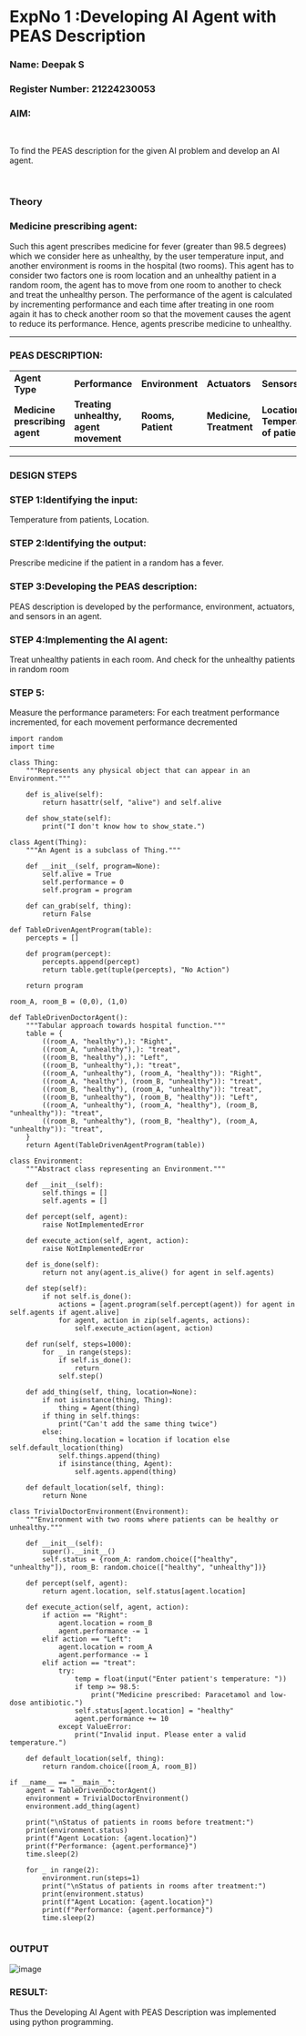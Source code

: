 <h1>ExpNo 1 :Developing AI Agent with PEAS Description</h1>
<h3>Name: Deepak S </h3>
<h3>Register Number: 21224230053 </h3>


<h3>AIM:</h3>
<br>
<p>To find the PEAS description for the given AI problem and develop an AI agent.</p>
<br>
<h3>Theory</h3>
<h3>Medicine prescribing agent:</h3>
<p>Such this agent prescribes medicine for fever (greater than 98.5 degrees) which we consider here as unhealthy, by the user temperature input, and another environment is rooms in the hospital (two rooms). This agent has to consider two factors one is room location and an unhealthy patient in a random room, the agent has to move from one room to another to check and treat the unhealthy person. The performance of the agent is calculated by incrementing performance and each time after treating in one room again it has to check another room so that the movement causes the agent to reduce its performance. Hence, agents prescribe medicine to unhealthy.</p>
<hr>
<h3>PEAS DESCRIPTION:</h3>
<table>
  <tr>
    <td><strong>Agent Type</strong></td>
    <td><strong>Performance</strong></td>
     <td><strong>Environment</strong></td>
    <td><strong>Actuators</strong></td>
    <td><strong>Sensors</strong></td>
  </tr>
    <tr>
    <td><strong>Medicine prescribing agent</strong></td>
    <td><strong>Treating unhealthy, agent movement</strong></td>
     <td><strong>Rooms, Patient</strong></td>
    <td><strong>Medicine, Treatment</strong></td>
    <td><strong>Location, Temperature of patient</strong></td>
  </tr>
</table>
<hr>
<H3>DESIGN STEPS</H3>
<h3>STEP 1:Identifying the input:</h3>
<p>Temperature from patients, Location.</p>
<h3>STEP 2:Identifying the output:</h3>
<p>Prescribe medicine if the patient in a random has a fever.</p>
<h3>STEP 3:Developing the PEAS description:</h3>
<p>PEAS description is developed by the performance, environment, actuators, and sensors in an agent.</p>
<h3>STEP 4:Implementing the AI agent:</h3>
<p>Treat unhealthy patients in each room. And check for the unhealthy patients in random room</p>
<h3>STEP 5:</h3>
<p>Measure the performance parameters: For each treatment performance incremented, for each movement performance decremented</p>

<p>

```
import random
import time

class Thing:
    """Represents any physical object that can appear in an Environment."""
    
    def is_alive(self):
        return hasattr(self, "alive") and self.alive

    def show_state(self):
        print("I don't know how to show_state.")

class Agent(Thing):
    """An Agent is a subclass of Thing."""
    
    def __init__(self, program=None):
        self.alive = True
        self.performance = 0
        self.program = program

    def can_grab(self, thing):
        return False

def TableDrivenAgentProgram(table):
    percepts = []
    
    def program(percept):
        percepts.append(percept)
        return table.get(tuple(percepts), "No Action")
    
    return program

room_A, room_B = (0,0), (1,0)

def TableDrivenDoctorAgent():
    """Tabular approach towards hospital function."""
    table = {
        ((room_A, "healthy"),): "Right",
        ((room_A, "unhealthy"),): "treat",
        ((room_B, "healthy"),): "Left",
        ((room_B, "unhealthy"),): "treat",
        ((room_A, "unhealthy"), (room_A, "healthy")): "Right",
        ((room_A, "healthy"), (room_B, "unhealthy")): "treat",
        ((room_B, "healthy"), (room_A, "unhealthy")): "treat",
        ((room_B, "unhealthy"), (room_B, "healthy")): "Left",
        ((room_A, "unhealthy"), (room_A, "healthy"), (room_B, "unhealthy")): "treat",
        ((room_B, "unhealthy"), (room_B, "healthy"), (room_A, "unhealthy")): "treat",
    }
    return Agent(TableDrivenAgentProgram(table))

class Environment:
    """Abstract class representing an Environment."""
    
    def __init__(self):
        self.things = []
        self.agents = []

    def percept(self, agent):
        raise NotImplementedError

    def execute_action(self, agent, action):
        raise NotImplementedError

    def is_done(self):
        return not any(agent.is_alive() for agent in self.agents)

    def step(self):
        if not self.is_done():
            actions = [agent.program(self.percept(agent)) for agent in self.agents if agent.alive]
            for agent, action in zip(self.agents, actions):
                self.execute_action(agent, action)

    def run(self, steps=1000):
        for _ in range(steps):
            if self.is_done():
                return
            self.step()

    def add_thing(self, thing, location=None):
        if not isinstance(thing, Thing):
            thing = Agent(thing)
        if thing in self.things:
            print("Can't add the same thing twice")
        else:
            thing.location = location if location else self.default_location(thing)
            self.things.append(thing)
            if isinstance(thing, Agent):
                self.agents.append(thing)

    def default_location(self, thing):
        return None

class TrivialDoctorEnvironment(Environment):
    """Environment with two rooms where patients can be healthy or unhealthy."""
    
    def __init__(self):
        super().__init__()
        self.status = {room_A: random.choice(["healthy", "unhealthy"]), room_B: random.choice(["healthy", "unhealthy"])}

    def percept(self, agent):
        return agent.location, self.status[agent.location]

    def execute_action(self, agent, action):
        if action == "Right":
            agent.location = room_B
            agent.performance -= 1
        elif action == "Left":
            agent.location = room_A
            agent.performance -= 1
        elif action == "treat":
            try:
                temp = float(input("Enter patient's temperature: "))
                if temp >= 98.5:
                    print("Medicine prescribed: Paracetamol and low-dose antibiotic.")
                self.status[agent.location] = "healthy"
                agent.performance += 10
            except ValueError:
                print("Invalid input. Please enter a valid temperature.")

    def default_location(self, thing):
        return random.choice([room_A, room_B])

if __name__ == "__main__":
    agent = TableDrivenDoctorAgent()
    environment = TrivialDoctorEnvironment()
    environment.add_thing(agent)
    
    print("\nStatus of patients in rooms before treatment:")
    print(environment.status)
    print(f"Agent Location: {agent.location}")
    print(f"Performance: {agent.performance}")
    time.sleep(2)

    for _ in range(2):
        environment.run(steps=1)
        print("\nStatus of patients in rooms after treatment:")
        print(environment.status)
        print(f"Agent Location: {agent.location}")
        print(f"Performance: {agent.performance}")
        time.sleep(2)


```

</p>
<h3>OUTPUT</h3>
<p>
  
  ![image](https://github.com/user-attachments/assets/d5a39e5e-d40b-4223-a8b1-c84ce351d603)

</p>
<h3>RESULT:</h3>

<p>Thus the Developing AI Agent with PEAS Description was implemented using python programming.</p>
